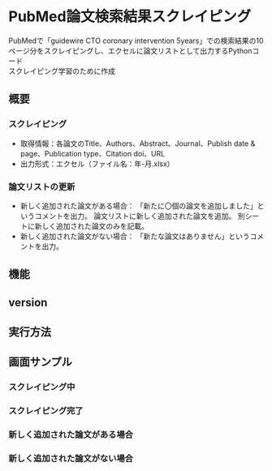 # PubMed論文検索結果スクレイピング
PubMedで「guidewire CTO coronary intervention 5years」での検索結果の10ページ分をスクレイピングし、エクセルに論文リストとして出力するPythonコード  
スクレイピング学習のために作成  

## 概要
### スクレイピング
- 取得情報：各論文のTitle、Authors、Abstract、Journal、Publish date & page、Publication type、Citation doi、URL 
- 出力形式：エクセル（ファイル名：年-月.xlsx）

### 論文リストの更新
- 新しく追加された論文がある場合： 
  「新たに〇個の論文を追加しました」というコメントを出力。 
  論文リストに新しく追加された論文を追加。 
  別シートに新しく追加された論文のみを記載。 
- 新しく追加された論文がない場合： 
  「新たな論文はありません」というコメントを出力。

## 機能

## version


## 実行方法


## 画面サンプル
### スクレイピング中

### スクレイピング完了

### 新しく追加された論文がある場合

### 新しく追加された論文がない場合
